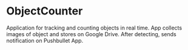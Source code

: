 # ObjectCounter
Application for tracking and counting objects in real time.
App collects images of object and stores on Google Drive. After detecting, sends notification on Pushbullet App.
